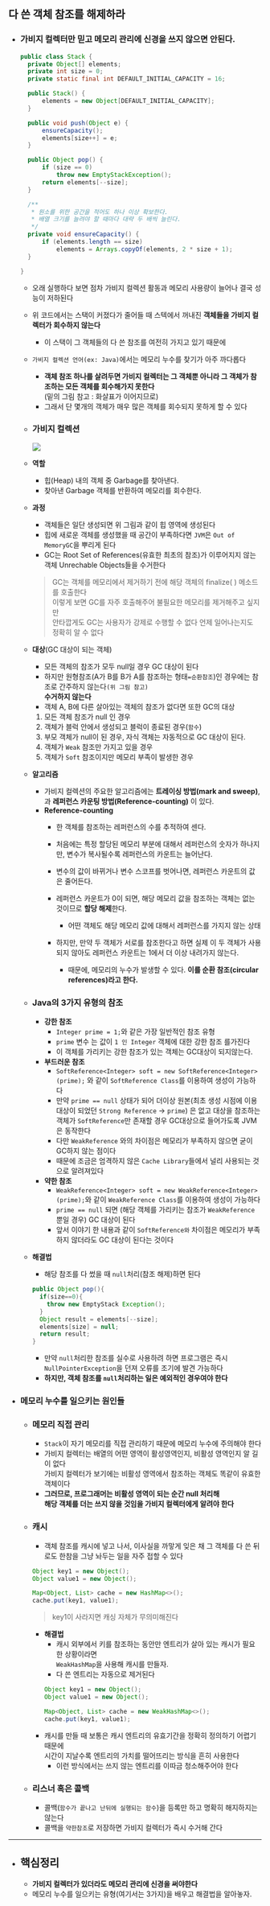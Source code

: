 ## 다 쓴 객체 참조를 해제하라


- ### 가비지 컬렉터만 믿고 메모리 관리에 신경을 쓰지 않으면 안된다.
  ``` java
  public class Stack {
    private Object[] elements;
    private int size = 0;
    private static final int DEFAULT_INITIAL_CAPACITY = 16;

    public Stack() {
        elements = new Object[DEFAULT_INITIAL_CAPACITY];
    }

    public void push(Object e) {
        ensureCapacity();
        elements[size++] = e;
    }

    public Object pop() {
        if (size == 0)
            throw new EmptyStackException();
        return elements[--size];
    }

    /**
     * 원소를 위한 공간을 적어도 하나 이상 확보한다.
     * 배열 크기를 늘려야 할 때마다 대략 두 배씩 늘린다.
     */
    private void ensureCapacity() {
        if (elements.length == size)
            elements = Arrays.copyOf(elements, 2 * size + 1);
    }

  }
  ```
  - 오래 실행하다 보면 점차 가비지 컬렉션 활동과 메모리 사용량이 늘어나 결국 성능이 저하된다
  - 위 코드에서는 스택이 커졌다가 줄어들 때 스텍에서 꺼내진 **객체들을 가비지 컬렉터가 회수하지 않는다**
    - 이 스택이 그 객체들의 다 쓴 참조를 여전히 가지고 있기 때문에
  - `가비지 컬렉션 언어(ex: Java)`에서는 메모리 누수를 찾기가 아주 까다롭다
    - **객체 참조 하나를 살려두면 가비지 컬렉터는 그 객체뿐 아니라 그 객체가 참조하는 모든 객체를 회수해가지 못한다**<br>(밑의 그림 참고 : 화살표가 이어지므로)
    - 그래서 단 몇개의 객체가 매우 많은 객체를 회수되지 못하게 할 수 있다

  - ### 가비지 컬렉션

    <img src = "garbage.png">

  - **역할**
    - 힙(Heap) 내의 객체 중 Garbage를 찾아낸다.
    - 찾아낸 Garbage 객체를 반환하여 메모리를 회수한다.
  - **과정**
    - 객체들은 일단 생성되면 위 그림과 같이 힙 영역에 생성된다
    - 힙에 새로운 객체를 생성했을 때 공간이 부족하다면 `JVM`은 `Out of MemoryGC`을 뿌리게 된다
    - GC는 Root Set of References(유효한 최초의 참조)가 이루어지지 않는 객체 Unrechable Objects들을 수거한다
    > GC는 객체를 메모리에서 제거하기 전에 해당 객체의 finalize( ) 메소드를 호출한다 <br>이렇게 보면 GC를 자주 호출해주어 불필요한 메모리를 제거해주고 싶지만 <br>안타깝게도 GC는 사용자가 강제로 수행할 수 없다 언제 일어나는지도 정확히 알 수 없다

  - **대상**(GC 대상이 되는 객체)
    - 모든 객체의 참조가 모두 null일 경우 GC 대상이 된다
    - 하지만 원형참조(A가 B를 B가 A를 참조하는 형태`=순환참조`)인 경우에는 참조로 간주하지 않는다`(위 그림 참고)`<br> **수거하지 않는다**
    - 객체 A, B에 다른 살아있는 객체의 참조가 없다면 또한 GC의 대상
    1. 모든 객체 참조가 null 인 경우
    2. 객체가 블럭 안에서 생성되고 블럭이 종료된 경우(`함수`)
    3. 부모 객체가 null이 된 경우, 자식 객체는 자동적으로 GC 대상이 된다.
    4. 객체가 `Weak` 참조만 가지고 있을 경우
    5. 객체가 `Soft` 참조이지만 메모리 부족이 발생한 경우

  - **알고리즘**
    - 가비지 컬렉션의 주요한 알고리즘에는 **트레이싱 방법(mark and sweep)**, 과 **레퍼런스 카운팅 방법(Reference-counting)** 이 있다.
    - **Reference-counting**
      - 한 객체를 참조하는 레퍼런스의 수를 추적하여 센다.
      - 처음에는 특정 할당된 메모리 부분에 대해서 레퍼런스의 숫자가 하나지만, 변수가 복사될수록 레퍼런스의 카운트는 늘어난다.
      - 변수의 값이 바뀌거나 변수 스코프를 벗어나면, 레퍼런스 카운트의 값은 줄어든다.
      - 레퍼런스 카운트가 0이 되면, 해당 메모리 값을 참조하는 객체는 없는 것이므로 **할당 해제**한다.
        - 어떤 객체도 해당 메모리 값에 대해서 레퍼런스를 가지지 않는 상태

      - 하지만, 만약 두 객체가 서로를 참조한다고 하면 실제 이 두 객체가 사용되지 않아도 레퍼런스 카운트는 1에서 더 이상 내려가지 않는다.
        - 때문에, 메모리의 누수가 발생할 수 있다. **이를 순환 참조(circular references)라고 한다.**
  - ### Java의 3가지 유형의 참조
    - **강한 참조**
      - `Integer prime = 1;`와 같은 가장 일반적인 참조 유형
      - `prime` 변수 는 값이 `1 인 Integer` 객체에 대한 강한 참조 를가진다 
      - 이 객체를 가리키는 강한 참조가 있는 객체는 GC대상이 되지않는다.
    - **부드러운 참조**
      - `SoftReference<Integer> soft = new SoftReference<Integer>(prime);` 와 같이 `SoftReference Class`를 이용하여 생성이 가능하다
      - 만약 `prime == null` 상태가 되어 더이상 원본(최초 생성 시점에 이용 대상이 되었던 `Strong Reference` -> `prime`) 은 없고 대상을 참조하는 객체가 `SoftReference`만 존재할 경우 GC대상으로 들어가도록 JVM은 동작한다
      - 다만 `WeakReference` 와의 차이점은 메모리가 부족하지 않으면 굳이 GC하지 않는 점이다
      - 때문에 조금은 엄격하지 않은 `Cache Library`들에서 널리 사용되는 것으로 알려져있다
    - **약한 참조**
      - `WeakReference<Integer> soft = new WeakReference<Integer>(prime);`와 같이 `WeakReference Class`를 이용하여 생성이 가능하다
      - `prime == null` 되면 (해당 객체를 가리키는 참조가 `WeakReference` 뿐일 경우) GC 대상이 된다
      - 앞서 이야기 한 내용과 같이 `SoftReference와` 차이점은 메모리가 부족하지 않더라도 GC 대상이 된다는 것이다

  - **해결법**
    - 해당 참조를 다 썼을 때 `null`처리(참조 해제)하면 된다
    ``` java
    public Object pop(){
      if(size==0){
        throw new EmptyStack Exception();
      }
      Object result = elements[--size];
      elements[size] = null;
      return result;
    }
    ```
    - 만약 `null`처리한 참조를 실수로 사용하려 하면 프로그램은 즉시 `NullPointerException`을 던져 오류를 조기에 발견 가능하다
    - **하지만, 객체 참조를 `null`처리하는 일은 예외적인 경우여야 한다**

- ### 메모리 누수를 일으키는 원인들
  - ### 메모리 직접 관리
    - `Stack`이 자기 메모리를 직접 관리하기 때문에 메모리 누수에 주의해야 한다
    - 가비지 컬렉터는 배열의 어떤 영역이 활성영역인지, 비활성 영역인지 알 길이 없다<br> 가비지 컬렉터가 보기에는 비활성 영역에서 참조하는 객체도 똑같이 유효한 객체이다
    - **그러므로, 프로그래머는 비활성 영역이 되는 순간 null 처리해<br> 해당 객체를 더는 쓰지 않을 것임을 가비지 컬렉터에게 알려야 한다**
  
  - ### 캐시
    - 객체 참조를 캐시에 넣고 나서, 이사실을 까맣게 잊은 채 그 객체를 다 쓴 뒤로도 한참을 그냥 놔두는 일을 자주 접할 수 있다
    ``` java
    Object key1 = new Object();
    Object value1 = new Object();

    Map<Object, List> cache = new HashMap<>();
    cache.put(key1, value1);
    ```
    > key1이 사라지면 캐싱 자체가 무의미해진다
    - **해결법**
      - 캐시 외부에서 키를 참조하는 동안만 엔트리가 살아 있는 캐시가 필요한 상황이라면 <br>`WeakHashMap`을 사용해 캐시를 만들자.
      - 다 쓴 엔트리는 자동으로 제거된다
      ``` java
      Object key1 = new Object();
      Object value1 = new Object();

      Map<Object, List> cache = new WeakHashMap<>();
      cache.put(key1, value1);
      ```
    - 캐시를 만들 때 보통은 캐시 엔트리의 유효기간을 정확히 정의하기 어렵기 때문에 <br>시간이 지날수록 엔트리의 가치를 떨어뜨리는 방식을 흔히 사용한다 
      - 이런 방식에서는 쓰지 않는 엔트리를 이따금 청소해주어야 한다

  - ### 리스너 혹은 콜백
    - 콜백(`함수가 끝나고 난뒤에 실행되는 함수`)을 등록만 하고 명확히 해지하지는 않는다
    - 콜백을 `약한참조`로 저장하면 가비지 컬렉터가 즉시 수거해 간다


--------------

- ## 핵심정리
  - **가비지 컬렉터가 있더라도 메모리 관리에 신경을 써야한다**
  - 메모리 누수를 일으키는 유형(여기서는 3가지)을 배우고 해결법을 알아놓자.